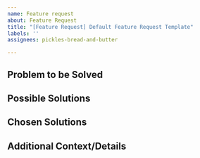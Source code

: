 ```yaml
---
name: Feature request
about: Feature Request
title: "[Feature Request] Default Feature Request Template"
labels: ''
assignees: pickles-bread-and-butter

---
```


## Problem to be Solved

## Possible Solutions

## Chosen Solutions

## Additional Context/Details
